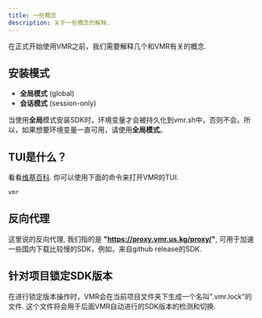```yaml
---
title: 一些概念
description: 关于一些概念的解释.
---
```


在正式开始使用VMR之前，我们需要解释几个和VMR有关的概念.

## 安装模式

- **全局模式** (global)
- **会话模式** (session-only)

当使用**全局**模式安装SDK时，环境变量才会被持久化到vmr.sh中，否则不会。所以，如果想要环境变量一直可用，请使用**全局模式**。

## TUI是什么？

看看[维基百科](https://en.wikipedia.org/wiki/Text-based_user_interface). 你可以使用下面的命令来打开VMR的TUI.
```bash
vmr
```

## 反向代理

这里说的反向代理, 我们指的是 **"https://proxy.vmr.us.kg/proxy/"**, 可用于加速一些国内下载比较慢的SDK，例如，来自github release的SDK.

## 针对项目锁定SDK版本

在进行锁定版本操作时，VMR会在当前项目文件夹下生成一个名叫".vmr.lock"的文件. 这个文件将会用于后面VMR自动进行的SDK版本的检测和切换.
